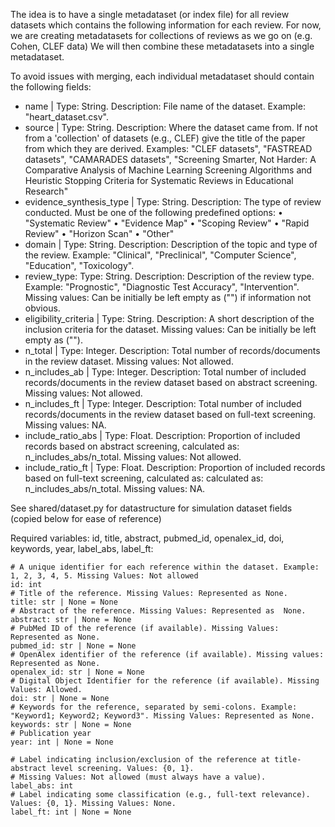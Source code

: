 The idea is to have a single metadataset (or index file) for all review datasets which contains the following information for each review. 
For now, we are creating metadatasets for collections of reviews as we go on (e.g. Cohen, CLEF data) 
We will then combine these metadatasets into a single metadataset. 

To avoid issues with merging, each individual metadataset should contain the following fields: 

* name | Type: String. Description: File name of the dataset. Example: "heart_dataset.csv".
* source | Type: String. Description: Where the dataset came from. If not from a 'collection' of datasets (e.g., CLEF) give the title of the paper from which they are derived. Examples: "CLEF datasets", "FASTREAD datasets", "CAMARADES datasets", "Screening Smarter, Not Harder: A Comparative Analysis of Machine Learning Screening Algorithms and Heuristic Stopping Criteria for Systematic Reviews in Educational Research"
* evidence_synthesis_type | Type: String. Description: The type of review conducted. Must be one of the following predefined options:
	•	"Systematic Review"
	•	"Evidence Map"
	•	"Scoping Review"
	•	"Rapid Review"
	•	"Horizon Scan"
	•	"Other"
* domain | Type: String. Description: Description of the topic and type of the review. Example: "Clinical", "Preclinical", "Computer Science", "Education", "Toxicology".
* review_type: Type: String. Description: Description of the review type. Example: "Prognostic", "Diagnostic Test Accuracy", "Intervention". Missing values: Can be initially be left empty as ("") if information not obvious. 
* eligibility_criteria | Type: String. Description: A short description of the inclusion criteria for the dataset. Missing values: Can be initially be left empty as (""). 
* n_total | Type: Integer. Description: Total number of records/documents in the review dataset. Missing values: Not allowed.
* n_includes_ab | Type: Integer. Description: Total number of included records/documents in the review dataset based on abstract screening. Missing values: Not allowed.
* n_includes_ft | Type: Integer. Description: Total number of included records/documents in the review dataset based on full-text screening. Missing values: NA. 
* include_ratio_abs | Type: Float. Description: Proportion of included records based on abstract screening, calculated as: n_includes_abs/n_total. Missing values: Not allowed. 
* include_ratio_ft | Type: Float. Description: Proportion of included records based on full-text screening, calculated as: calculated as: n_includes_abs/n_total. Missing values: NA. 

See shared/dataset.py for datastructure for simulation dataset fields (copied below for ease of reference) 

Required variables: id, title, abstract, pubmed_id, openalex_id, doi, keywords, year, label_abs, label_ft: 

    # A unique identifier for each reference within the dataset. Example: 1, 2, 3, 4, 5. Missing Values: Not allowed
    id: int
    # Title of the reference. Missing Values: Represented as None.
    title: str | None = None
    # Abstract of the reference. Missing Values: Represented as  None.
    abstract: str | None = None
    # PubMed ID of the reference (if available). Missing Values: Represented as None.
    pubmed_id: str | None = None
    # OpenAlex identifier of the reference (if available). Missing values: Represented as None.
    openalex_id: str | None = None
    # Digital Object Identifier for the reference (if available). Missing Values: Allowed.
    doi: str | None = None
    # Keywords for the reference, separated by semi-colons. Example: "Keyword1; Keyword2; Keyword3". Missing Values: Represented as None.
    keywords: str | None = None
    # Publication year
    year: int | None = None

    # Label indicating inclusion/exclusion of the reference at title-abstract level screening. Values: {0, 1}.
    # Missing Values: Not allowed (must always have a value).
    label_abs: int
    # Label indicating some classification (e.g., full-text relevance). Values: {0, 1}. Missing Values: None.
    label_ft: int | None = None
